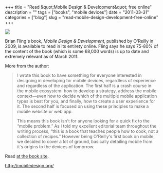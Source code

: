 +++
title = "Read &amp;quot;Mobile Design & Development&amp;quot; free online"
description = ""
tags = ["books", "mobile devices"]
date = "2011-03-31"
categories = ["blog"]
slug = "read-mobile-design-development-free-online"
+++



  <div class="notebook-screenshot"><a href="http://mobiledesign.org/"><img src="//media.konigi.com/bluga/wt4d94cc3eba141_large.jpg"/></a></div><p>Brian Fling's book,  <em>Mobile Design & Development</em>, published by O'Reilly in 2009, is available to read in its entirety online. Fling says he says 75-80% of the content of the book (which is some 68,000 words) is up to date and extremely relevant as of March 2011.</p>

<p>More from the author:</p>

<p><blockquote>I wrote this book to have something for everyone interested in designing in developing for mobile devices, regardless of experience and regardless of the application. The first half is a crash course in the mobile ecosystem: how to develop a strategy, address the mobile context—even how to decide which of the multiple mobile application types is best for you, and finally, how to create a user experience for it. The second half is focused on using these principles to make a mobile website or web app.</p>

<p>This means this book isn't for anyone looking for a quick fix to the “mobile problem.” As I told my excellent editorial team throughout the writing process, “this is a book that teaches people how to cook, not a collection of recipes.” However being O'Reilly's first book on mobile, we decided to cover a lot of ground, basically detailing mobile from it's origins to the devices of tomorrow.</blockquote></p>

<p>Read <a href="http://mobiledesign.org/">at the book site</a>.</p>

    
  <a href="http://mobiledesign.org/">http://mobiledesign.org/</a>
